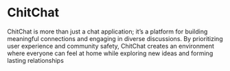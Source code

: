 # ChitChat
ChitChat is more than just a chat application; it’s a platform for building meaningful connections and engaging in diverse discussions. By prioritizing user experience and community safety, ChitChat creates an environment where everyone can feel at home while exploring new ideas and forming lasting relationships
